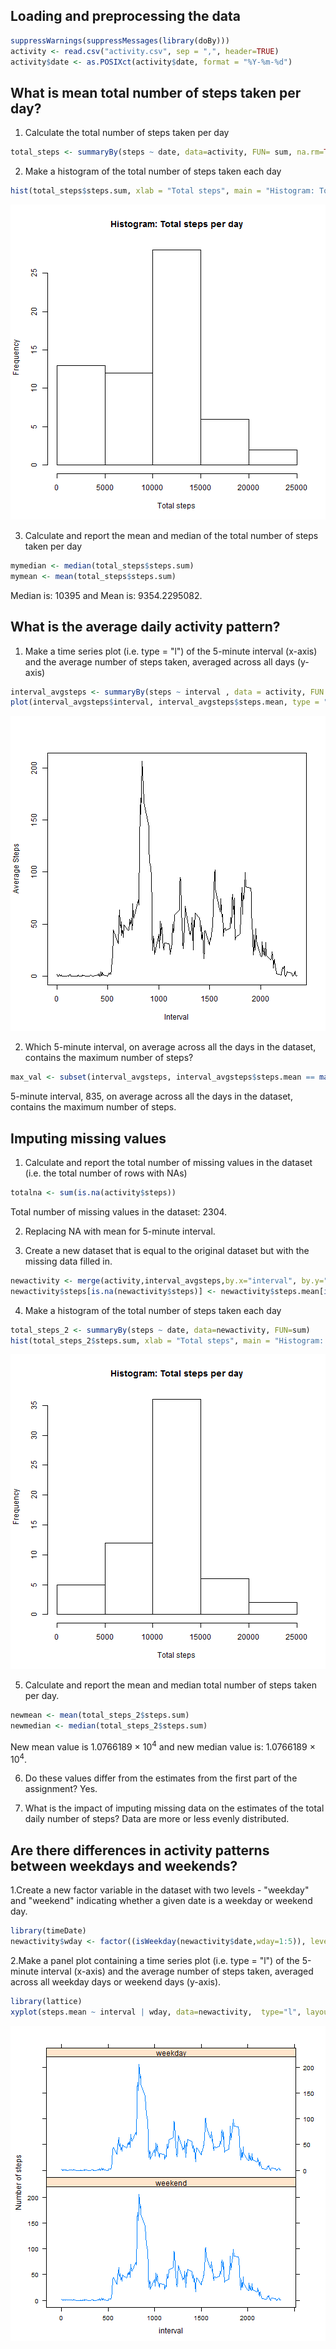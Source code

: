 
## Loading and preprocessing the data

```r
suppressWarnings(suppressMessages(library(doBy)))
activity <- read.csv("activity.csv", sep = ",", header=TRUE)
activity$date <- as.POSIXct(activity$date, format = "%Y-%m-%d")
```


## What is mean total number of steps taken per day?

1. Calculate the total number of steps taken per day


```r
total_steps <- summaryBy(steps ~ date, data=activity, FUN= sum, na.rm=TRUE)
```

2. Make a histogram of the total number of steps taken each day


```r
hist(total_steps$steps.sum, xlab = "Total steps", main = "Histogram: Total steps per day")
```

![plot of chunk unnamed-chunk-3](figure/unnamed-chunk-3-1.png)

3. Calculate and report the mean and median of the total number of steps taken per day


```r
mymedian <- median(total_steps$steps.sum)
mymean <- mean(total_steps$steps.sum)
```
Median is: 10395 and Mean is: 9354.2295082.

## What is the average daily activity pattern?
1. Make a time series plot (i.e. type = "l") of the 5-minute interval (x-axis) and the average number of steps taken, averaged across all days (y-axis)


```r
interval_avgsteps <- summaryBy(steps ~ interval , data = activity, FUN = mean, na.rm = TRUE)
plot(interval_avgsteps$interval, interval_avgsteps$steps.mean, type = "l", xlab = "Interval", ylab = "Average Steps")
```

![plot of chunk unnamed-chunk-5](figure/unnamed-chunk-5-1.png)

2. Which 5-minute interval, on average across all the days in the dataset, contains the maximum number of steps?

```r
max_val <- subset(interval_avgsteps, interval_avgsteps$steps.mean == max(interval_avgsteps$steps.mean))
```
5-minute interval, 835, on average across all the days in the dataset, contains the maximum number of steps.

## Imputing missing values
1. Calculate and report the total number of missing values in the dataset (i.e. the total number of rows with NAs)

```r
totalna <- sum(is.na(activity$steps))
```
Total number of missing values in the dataset: 2304.

2. Replacing NA with mean for 5-minute interval.

3. Create a new dataset that is equal to the original dataset but with the missing data filled in.


```r
newactivity <- merge(activity,interval_avgsteps,by.x="interval", by.y="interval", all=TRUE)
newactivity$steps[is.na(newactivity$steps)] <- newactivity$steps.mean[is.na(newactivity$steps)]
```

4. Make a histogram of the total number of steps taken each day


```r
total_steps_2 <- summaryBy(steps ~ date, data=newactivity, FUN=sum)
hist(total_steps_2$steps.sum, xlab = "Total steps", main = "Histogram: Total steps per day")
```

![plot of chunk unnamed-chunk-9](figure/unnamed-chunk-9-1.png)

5. Calculate and report the mean and median total number of steps taken per day.


```r
newmean <- mean(total_steps_2$steps.sum)
newmedian <- median(total_steps_2$steps.sum)
```
New mean value is 1.0766189 &times; 10<sup>4</sup> and new median value is: 1.0766189 &times; 10<sup>4</sup>.

6. Do these values differ from the estimates from the first part of the assignment?
   Yes.
   
7. What is the impact of imputing missing data on the estimates of the total daily number of steps?
   Data are more or less evenly distributed.

## Are there differences in activity patterns between weekdays and weekends?

1.Create a new factor variable in the dataset with two levels - "weekday" and "weekend" indicating whether a given date is a weekday or weekend day.


```r
library(timeDate)
newactivity$wday <- factor((isWeekday(newactivity$date,wday=1:5)), levels=c(FALSE, TRUE), labels=c('weekend', 'weekday'))
```

2.Make a panel plot containing a time series plot (i.e. type = "l") of the 5-minute interval (x-axis) and the average number of steps taken, averaged across all weekday days or weekend days (y-axis).


```r
library(lattice)
xyplot(steps.mean ~ interval | wday, data=newactivity,  type="l", layout = c(1,2), ylab = "Number of steps")
```

![plot of chunk unnamed-chunk-12](figure/unnamed-chunk-12-1.png)

